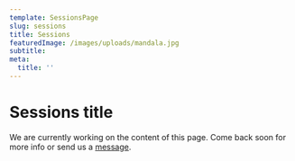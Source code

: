 ```yaml
---
template: SessionsPage
slug: sessions
title: Sessions
featuredImage: /images/uploads/mandala.jpg
subtitle:
meta:
  title: ''
---
```


# Sessions title

We are currently working on the content of this page. Come back soon for more info or send us a [message](/contact).
